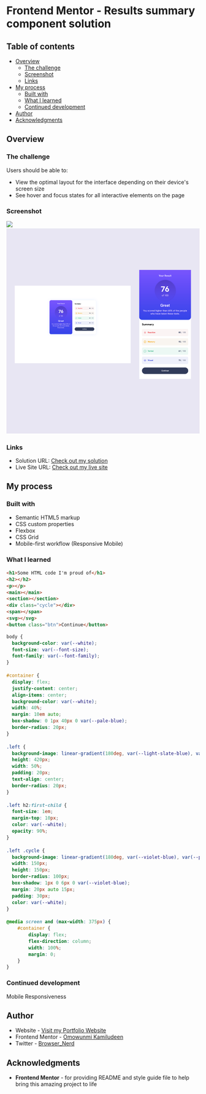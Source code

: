 # Frontend Mentor - Results summary component solution

## Table of contents

- [Overview](#overview)
  - [The challenge](#the-challenge)
  - [Screenshot](#screenshot)
  - [Links](#links)
- [My process](#my-process)
  - [Built with](#built-with)
  - [What I learned](#what-i-learned)
  - [Continued development](#continued-development)
- [Author](#author)
- [Acknowledgments](#acknowledgments)

## Overview

### The challenge

Users should be able to:

- View the optimal layout for the interface depending on their device's screen size
- See hover and focus states for all interactive elements on the page

### Screenshot

![](./screenshot.jpg)
<img src="assets/images/readme-image.png" alt="Results summary">

### Links

- Solution URL: [Check out my solution](https://www.frontendmentor.io/solutions/results-summary-component-iHQHi0pDb7)
- Live Site URL: [Check out my live site](https://omowunmikamil.github.io/results-summary-component.github.io/)

## My process

### Built with

- Semantic HTML5 markup
- CSS custom properties
- Flexbox
- CSS Grid
- Mobile-first workflow (Responsive Mobile)

### What I learned

```html
<h1>Some HTML code I'm proud of</h1>
<h2></h2>
<p></p>
<main></main>
<section></section>
<div class="cycle"></div>
<span></span>
<svg></svg>
<button class="btn">Continue</button>
```
```css
body {
  background-color: var(--white);
  font-size: var(--font-size);
  font-family: var(--font-family);
}

#container {
  display: flex;
  justify-content: center;
  align-items: center;
  background-color: var(--white);
  width: 40%;
  margin: 10em auto;
  box-shadow: 0 1px 40px 0 var(--pale-blue);
  border-radius: 20px;
}

.left {
  background-image: linear-gradient(180deg, var(--light-slate-blue), var(--light-royal-blue));
  height: 420px;
  width: 50%;
  padding: 20px;
  text-align: center;
  border-radius: 20px;
}

.left h2:first-child {
  font-size: 1em;
  margin-top: 10px;
  color: var(--white);
  opacity: 90%;
}

.left .cycle {
  background-image: linear-gradient(180deg, var(--violet-blue), var(--persian-blue));
  width: 150px;
  height: 150px;
  border-radius: 100px;
  box-shadow: 1px 0 6px 0 var(--violet-blue);
  margin: 20px auto 15px;
  padding: 30px;
  color: var(--white);
}

@media screen and (max-width: 375px) {
    #container {
        display: flex;
        flex-direction: column;
        width: 100%;
        margin: 0;
    }
}
```

### Continued development

Mobile Responsiveness

## Author

- Website - [Visit my Portfolio Website](https://omowunmikamil.tech)
- Frontend Mentor - [Omowunmi Kamiludeen](https://www.frontendmentor.io/profile/Omowunmikamil)
- Twitter - [Browser_Nerd](https://www.twitter.com/@Browser_Nerd)

## Acknowledgments

- **Frontend Mentor** - for providing README and style guide file to help bring this amazing project to life